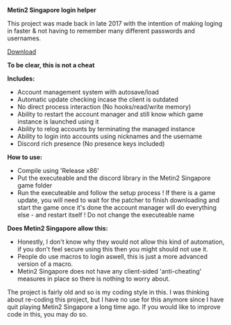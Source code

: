 **Metin2 Singapore login helper**

This project was made back in late 2017 with the intention of
making loging in faster & not having to remember many different passwords
and usernames.

[Download](https://github.com/kichiro1337/metin2-sg-login-helper/releases)

**To be clear, this is not a cheat**

**Includes:**
- Account management system with autosave/load
- Automatic update checking incase the client is outdated
- No direct process interaction (No hooks/read/write memory)
- Ability to restart the account manager and still know which game instance is launched using it
- Ability to relog accounts by terminating the managed instance
- Ability to login into accounts using nicknames and the username
- Discord rich presence (No presence keys included)

**How to use:**
- Compile using 'Release x86'
- Put the executeable and the discord library in the Metin2 Singapore game folder
- Run the executeable and follow the setup process
! If there is a game update, you will need to wait for the patcher to finish downloading and start the game once it's done
  the account manager will do everything else - and restart itself
! Do not change the executeable name
  
**Does Metin2 Singapore allow this:**
- Honestly, I don't know why they would not allow this kind of automation, if you don't feel secure using this
then you might should not use it.
- People do use macros to login aswell, this is just a more advanced version of a macro.
- Metin2 Singapore does not have any client-sided 'anti-cheating' measures in place so there is nothing to worry about.

The project is fairly old and so is my coding style in this.
I was thinking about re-coding this project, but I have no use for this anymore
since I have quit playing Metin2 Singapore a long time ago.
If you would like to improve code in this, you may do so.
